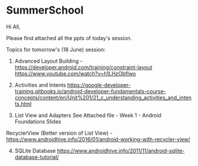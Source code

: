 # SummerSchool

Hi All,

Please find attached all the ppts of today's session.

Topics for tomorrow's (18 June) session:
1. Advanced Layout Building - 
https://developer.android.com/training/constraint-layout  
https://www.youtube.com/watch?v=h1LHzObflwo

2. Activities and Intents
https://google-developer-training.gitbooks.io/android-developer-fundamentals-course-concepts/content/en/Unit%201/21_c_understanding_activities_and_intents.html  
 
3. List View and Adapters
See Attached file - Week 1 - Android Foundations Slides

RecyclerView (Better version of List View) - 
https://www.androidhive.info/2016/01/android-working-with-recycler-view/ 
 
4. SQLite Database 
https://www.androidhive.info/2011/11/android-sqlite-database-tutorial/  

